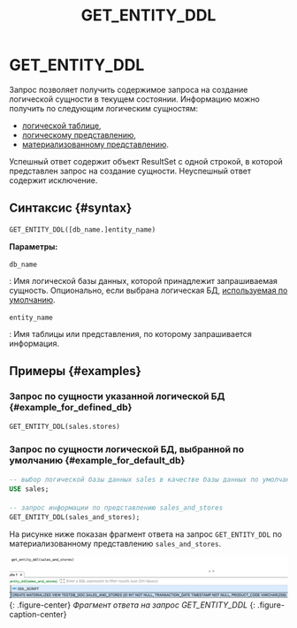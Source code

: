 ﻿---
layout: default
title: GET_ENTITY_DDL
nav_order: 33
parent: Запросы SQL+
grand_parent: Справочная информация
has_children: false
has_toc: false
---

# GET_ENTITY_DDL

Запрос позволяет получить содержимое запроса на создание логической сущности в текущем состоянии. 
Информацию можно получить по следующим логическим сущностям: 
* [логической таблице](../../../overview/main_concepts/logical_table/logical_table.md),
* [логическому представлению](../../../overview/main_concepts/logical_view/logical_view.md),
* [материализованному представлению](../../../overview/main_concepts/materialized_view/materialized_view.md).

Успешный ответ содержит объект ResultSet с одной строкой, в которой представлен запрос на создание сущности. 
Неуспешный ответ содержит исключение.

## Синтаксис {#syntax}

```sql
GET_ENTITY_DDL([db_name.]entity_name)
```

**Параметры:**

`db_name`

: Имя логической базы данных, которой принадлежит запрашиваемая сущность. Опционально, если выбрана логическая БД, 
  [используемая по умолчанию](../../../working_with_system/other_features/default_db_set-up/default_db_set-up.md).

`entity_name`

: Имя таблицы или представления, по которому запрашивается информация.

## Примеры {#examples}

### Запрос по сущности указанной логической БД {#example_for_defined_db}

```sql
GET_ENTITY_DDL(sales.stores)
```

### Запрос по сущности логической БД, выбранной по умолчанию {#example_for_default_db}

```sql
-- выбор логической базы данных sales в качестве базы данных по умолчанию
USE sales;

-- запрос информации по представлению sales_and_stores
GET_ENTITY_DDL(sales_and_stores);
```

На рисунке ниже показан фрагмент ответа на запрос `GET_ENTITY_DDL` по материализованному представлению `sales_and_stores`.

![](get_entity_ddl.png)
{: .figure-center}
*Фрагмент ответа на запрос GET_ENTITY_DDL*
{: .figure-caption-center}